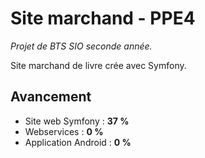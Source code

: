 # Site marchand - PPE4

*Projet de BTS SIO seconde année.*

Site marchand de livre crée avec Symfony.

## Avancement

* Site web Symfony : **37 %**
* Webservices : **0 %**
* Application Android : **0 %**

